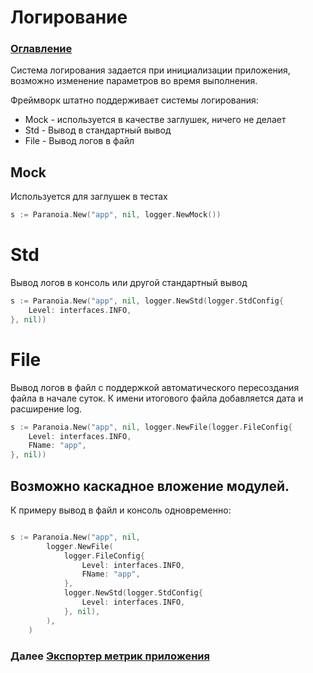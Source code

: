 # Логирование

### [Оглавление](./index.md)

Система логирования задается при инициализации приложения, возможно изменение параметров во время выполнения.


Фреймворк штатно поддерживает системы логирования:
- Mock - используется в качестве заглушек, ничего не делает
- Std - Вывод в стандартный вывод
- File - Вывод логов в файл

## Mock

Используется для заглушек в тестах

```go
s := Paranoia.New("app", nil, logger.NewMock())
```

# Std

Вывод логов в консоль или другой стандартный вывод

```go
s := Paranoia.New("app", nil, logger.NewStd(logger.StdConfig{
    Level: interfaces.INFO,
}, nil))
```

# File

Вывод логов в файл с поддержкой автоматического пересоздания файла в начале суток. К имени итогового файла добавляется дата и расширение log.

```go
s := Paranoia.New("app", nil, logger.NewFile(logger.FileConfig{
    Level: interfaces.INFO,
	FName: "app",
}, nil))
```

## Возможно каскадное вложение модулей.

К примеру вывод в файл и консоль одновременно:

```go

s := Paranoia.New("app", nil, 
        logger.NewFile(
            logger.FileConfig{
                Level: interfaces.INFO,
                FName: "app",
            },
            logger.NewStd(logger.StdConfig{
                Level: interfaces.INFO,
            }, nil), 
        ),
	)
```


### Далее [Экспортер метрик приложения](./metrics.md)